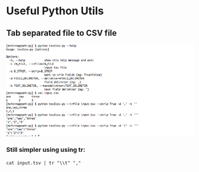 # Useful Python Utils

## Tab separated file to CSV file

![alt tag](https://github.com/mohan-chinnappan-n/py-utils/blob/master/tsv2csv_usage.png)

### Still simpler using using tr:

```
cat input.tsv | tr "\\t" ","
```
